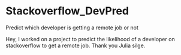 # Stackoverflow_DevPred
Predict which developer is getting a remote job or not

Hey, I worked on a project to predict the likelihood of a developer on stackoverflow to get a remote job. Thank you Julia silge.


